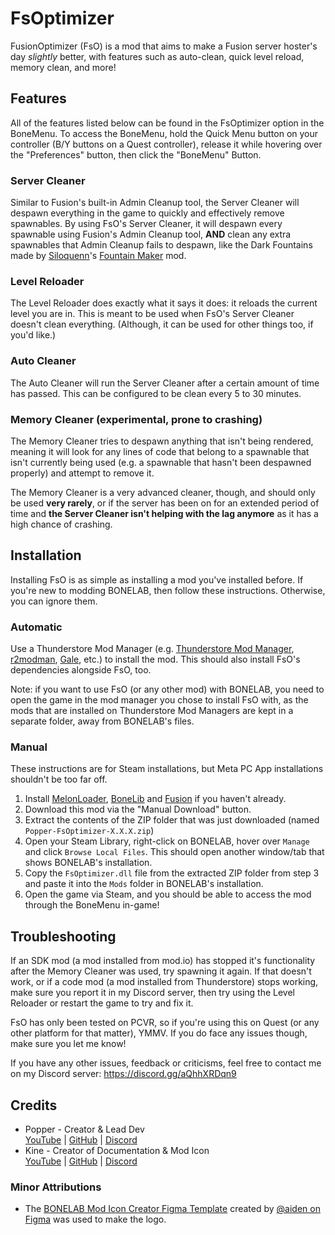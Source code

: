 # FsOptimizer

FusionOptimizer (FsO) is a mod that aims to make a Fusion server hoster's day *slightly* better, with features such as auto-clean, quick level reload, memory clean, and more!

## Features

All of the features listed below can be found in the FsOptimizer option in the BoneMenu. To access the BoneMenu, hold the Quick Menu button on your controller (B/Y buttons on a Quest controller), release it while hovering over the "Preferences" button, then click the "BoneMenu" Button.

### Server Cleaner

Similar to Fusion's built-in Admin Cleanup tool, the Server Cleaner will despawn everything in the game to quickly and effectively remove spawnables. By using FsO's Server Cleaner, it will despawn every spawnable using Fusion's Admin Cleanup tool, **AND** clean any extra spawnables that Admin Cleanup fails to despawn, like the Dark Fountains made by [Siloquenn](https://mod.io/g/bonelab/u/sileqoenn)'s [Fountain Maker](https://mod.io/g/bonelab/m/deltarune-the-fountain-maker) mod.

### Level Reloader

The Level Reloader does exactly what it says it does: it reloads the current level you are in. This is meant to be used when FsO's Server Cleaner doesn't clean everything. (Although, it can be used for other things too, if you'd like.)

### Auto Cleaner

The Auto Cleaner will run the Server Cleaner after a certain amount of time has passed. This can be configured to be clean every 5 to 30 minutes.

### Memory Cleaner (experimental, prone to crashing)

The Memory Cleaner tries to despawn anything that isn't being rendered, meaning it will look for any lines of code that belong to a spawnable that isn't currently being used (e.g. a spawnable that hasn't been despawned properly) and attempt to remove it.

The Memory Cleaner is a very advanced cleaner, though, and should only be used **very rarely**, or if the server has been on for an extended period of time and **the Server Cleaner isn't helping with the lag anymore** as it has a high chance of crashing.

## Installation

Installing FsO is as simple as installing a mod you've installed before. If you're new to modding BONELAB, then follow these instructions. Otherwise, you can ignore them.

### Automatic

Use a Thunderstore Mod Manager (e.g. [Thunderstore Mod Manager](https://www.overwolf.com/app/thunderstore-thunderstore_mod_manager), [r2modman](https://github.com/ebkr/r2modmanPlus), [Gale](https://github.com/Kesomannen/gale), etc.) to install the mod. This should also install FsO's dependencies alongside FsO, too.

Note: if you want to use FsO (or any other mod) with BONELAB, you need to open the game in the mod manager you chose to install FsO with, as the mods that are installed on Thunderstore Mod Managers are kept in a separate folder, away from BONELAB's files.

### Manual

These instructions are for Steam installations, but Meta PC App installations shouldn't be too far off.

1. Install [MelonLoader](https://melonwiki.xyz), [BoneLib](https://thunderstore.io/c/bonelab/p/gnonme/BoneLib/) and [Fusion](https://thunderstore.io/c/bonelab/p/Lakatrazz/Fusion/) if you haven't already.
2. Download this mod via the "Manual Download" button.
3. Extract the contents of the ZIP folder that was just downloaded (named `Popper-FsOptimizer-X.X.X.zip`)
4. Open your Steam Library, right-click on BONELAB, hover over `Manage` and click `Browse Local Files`. This should open another window/tab that shows BONELAB's installation.
5. Copy the `FsOptimizer.dll` file from the extracted ZIP folder from step 3 and paste it into the `Mods` folder in BONELAB's installation.
6. Open the game via Steam, and you should be able to access the mod through the BoneMenu in-game!

## Troubleshooting

If an SDK mod (a mod installed from mod.io) has stopped it's functionality after the Memory Cleaner was used, try spawning it again. If that doesn't work, or if a code mod (a mod installed from Thunderstore) stops working, make sure you report it in my Discord server, then try using the Level Reloader or restart the game to try and fix it.

FsO has only been tested on PCVR, so if you're using this on Quest (or any other platform for that matter), YMMV. If you do face any issues though, make sure you let me know!

If you have any other issues, feedback or criticisms, feel free to contact me on my Discord server: <https://discord.gg/aQhhXRDqn9>

## Credits

- Popper - Creator & Lead Dev  
  [YouTube](https://www.youtube.com/@PopperVids) | [GitHub](https://github.com/PopperVids) | [Discord](https://discord.com/users/775549612135940136)
- Kine - Creator of Documentation & Mod Icon  
  [YouTube](https://www.youtube.com/@FineMineKine) | [GitHub](https://github.com/FineMineKine) | [Discord](https://discord.com/users/666869061623349250)

### Minor Attributions

- The [BONELAB Mod Icon Creator Figma Template](https://www.figma.com/community/file/1218386424917309834) created by [@aiden on Figma](https://www.figma.com/@aiden_) was used to make the logo.
